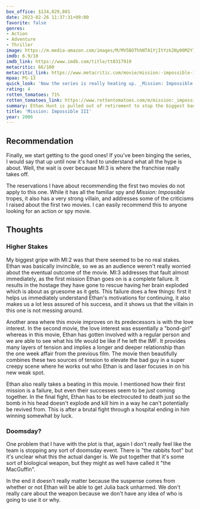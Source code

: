 ```yaml
---
box_office: $134,029,801
date: 2023-02-26 11:37:31+09:00
favorite: false
genres:
- Action
- Adventure
- Thriller
image: https://m.media-amazon.com/images/M/MV5BOThhNTA1YjItYzk2Ny00M2Y1LWJlYWUtZDQyZDU0YmY5Y2M5XkEyXkFqcGdeQXVyNjU0OTQ0OTY@._V1_SX800.webp
imdb: 6.9/10
imdb_link: https://www.imdb.com/title/tt0317919
metacritic: 66/100
metacritic_link: https://www.metacritic.com/movie/mission:-impossible-iii
mpaa: PG-13
quick_look: 'Now the series is really heating up. _Mission: Impossible III_, through a terrifying villain and a return to the danger levels of the first movie, transcends its lukewarm predecessors into the realm of truly great spy movies'
rating: 4
rotten_tomatoes: 71%
rotten_tomatoes_link: https://www.rottentomatoes.com/m/mission:_impossible_iii
summary: Ethan Hunt is pulled out of retirement to stop the biggest bad yet
title: 'Mission: Impossible III'
year: 2006
---
```

## Recommendation
Finally, we start getting to the good ones! If you've been binging the series, I would say that up until now it's hard to understand what all the hype is about. Well, the wait is over because MI:3 is where the franchise really takes off.

The reservations I have about recommending the first two movies do not apply to this one. While it has all the familiar spy and _Mission: Impossible_ tropes, it also has a very strong villain, and addresses some of the criticisms I raised about the first two movies. I can easily recommend this to anyone looking for an action or spy movie.

## Thoughts

### Higher Stakes
My biggest gripe with MI:2 was that there seemed to be no real stakes. Ethan was basically invincible, so we as an audience weren't really worried about the eventual outcome of the movie. MI:3 addresses that fault almost immediately, as the first mission Ethan goes on is a complete failure. It results in the hostage they have gone to rescue having her brain exploded which is about as gruesome as it gets. This failure does a few things: first it helps us immediately understand Ethan's motivations for continuing, it also makes us a lot less assured of his success, and it shows us that the villain in this one is not messing around.

Another area where this movie improves on its predecessors is with the love interest. In the second movie, the love interest was essentially a "bond-girl" whereas in this movie, Ethan has gotten involved with a regular person and we are able to see what his life would be like if he left the IMF. It provides many layers of tension and implies a longer and deeper relationship than the one week affair from the previous film. The movie then beautifully combines these two sources of tension to elevate the bad guy in a super creepy scene where he works out who Ethan is and laser focuses in on his new weak spot.

Ethan also really takes a beating in this movie. I mentioned how their first mission is a failure, but even their successes seem to be _just_ coming together. In the final fight, Ethan has to be electrocuted to death just so the bomb in his head doesn't explode and kill him in a way he can't potentially be revived from. This is after a brutal fight through a hospital ending in him winning somewhat by luck.

### Doomsday?
One problem that I have with the plot is that, again I don't really feel like the team is stopping any sort of doomsday event. There is "the rabbits foot" but it's unclear what this the actual danger is. We put together that it's some sort of biological weapon, but they might as well have called it "the MacGuffin". 

In the end it doesn't really matter because the suspense comes from whether or not Ethan will be able to get Julia back unharmed. We don't really care about the weapon because we don't have any idea of who is going to use it or why.


